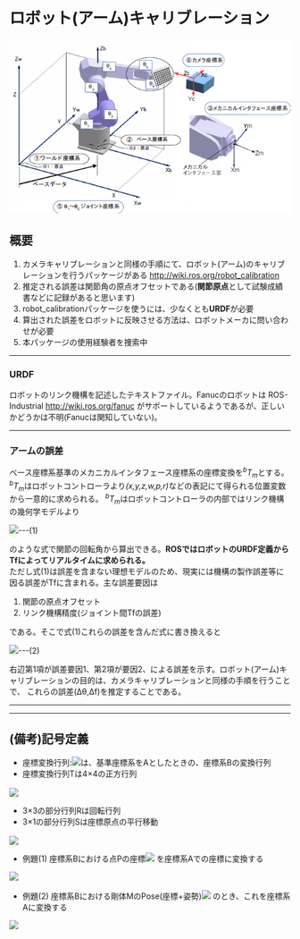 # ロボット(アーム)キャリブレーション

<img src="a-calib.png" />

## 概要
1. カメラキャリブレーションと同様の手順にて、ロボット(アーム)のキャリブレーションを行うパッケージがある http://wiki.ros.org/robot_calibration
2. 推定される誤差は関節角の原点オフセットである(**関節原点**として試験成績書などに記録があると思います)
3. robot_calibrationパッケージを使うには、少なくとも**URDF**が必要
4. 算出された誤差をロボットに反映させる方法は、ロボットメーカに問い合わせが必要
5. 本パッケージの使用経験者を捜索中

---

### URDF  
ロボットのリンク機構を記述したテキストファイル。Fanucのロボットは ROS-Industrial
 http://wiki.ros.org/fanuc がサポートしているようであるが、正しいかどうかは不明(Fanucは関知していない)。  

---

### アームの誤差  
ベース座標系基準のメカニカルインタフェース座標系の座標変換を<i><sup>b</sup>T<sub>m</sub></i>とする。 <i><sup>b</sup>T<sub>m</sub></i>はロボットコントローラより<i>(x,y,z,w,p,r)</i>などの表記にて得られる位置変数から一意的に求められる。 <i><sup>b</sup>T<sub>m</sub></i>はロボットコントローラの内部ではリンク機構の幾何学モデルより

<img src="https://latex.codecogs.com/gif.latex?{}^{b}T_{m}=f(\theta_1,...,\theta_6)" />---(1)

のような式で関節の回転角から算出できる。**ROSではロボットのURDF定義からTfによってリアルタイムに求められる。**  
ただし式(1)は誤差を含まない理想モデルのため、現実には機構の製作誤差等に因る誤差がTfに含まれる。主な誤差要因は
1. 関節の原点オフセット
2. リンク機構精度(ジョイント間Tfの誤差)

である。そこで式(1)これらの誤差を含んだ式に書き換えると

<img src="https://latex.codecogs.com/gif.latex?{}^{b}T_{m}=f(\theta_1+\Delta\theta_1,...,\theta_6+\Delta\theta_6)+\Delta{f}(\theta_1,...,\theta_6)" />---(2)

右辺第1項が誤差要因1、第2項が要因2、による誤差を示す。ロボット(アーム)キャリブレーションの目的は、カメラキャリブレーションと同様の手順を行うことで、
これらの誤差(&Delta;&theta;,&Delta;f)を推定することである。

---
---

## (備考)記号定義
- 座標変換行列:<img src="https://latex.codecogs.com/gif.latex?{}^{A}T_{B}" />は、基準座標系をAとしたときの、座標系Bの変換行列
- 座標変換行列Tは4&times;4の正方行列

<img align="center" src="https://latex.codecogs.com/gif.latex?T=\left[\begin{array}{ccc|c}&&&\\&\smash{\huge{R}}&&\smash{\huge{S}}\\&&&\\\hline0&0&0&1\end{array}\right]" />

- 3&times;3の部分行列Rは回転行列
- 3&times;1の部分行列Sは座標原点の平行移動

<img align="center" src="https://latex.codecogs.com/gif.latex?S=\left[\begin{array}{rrr}x\\y\\z\end{array}\right]" />

- 例題(1) 座標系Bにおける点Pの座標<img src="https://latex.codecogs.com/gif.latex?{}^{B}P=\left[\begin{array}{rrr}x\\y\\z\\1\\ \end{array}\right]" />
を座標系Aでの座標に変換する

<img src="https://latex.codecogs.com/gif.latex?{}^{A}P={}^{A}T_{B}\cdot{}^{B}P" />

- 例題(2) 座標系Bにおける剛体MのPose(座標+姿勢)<img src="https://latex.codecogs.com/gif.latex?{}^{B}M=\left[\begin{array}{ccc|c}&&&\\&\smash{\huge{R_M}}&&\smash{\huge{S_M}}\\&&&\\ \hline 0&0&0&1\end{array}\right]" />
のとき、これを座標系Aに変換する

<img src="https://latex.codecogs.com/gif.latex?{}^{A}M={}^{A}T_{B}\cdot{}^{B}M" />
